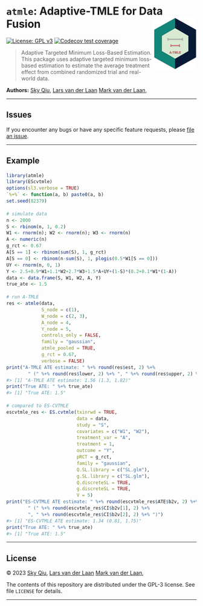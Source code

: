 
<!-- README.md is generated from README.Rmd. Please edit that file -->

# `atmle`: Adaptive-TMLE for Data Fusion <img src="man/figures/logo.png" style="float: right; height: 138px; margin-left: auto; display: block;">

<!-- badges: start -->

[![License: GPL
v3](https://img.shields.io/badge/License-GPL%20v3-blue.svg)](https://www.gnu.org/licenses/gpl-3.0)
[![Codecov test
coverage](https://codecov.io/gh/tq21/atmle/branch/main/graph/badge.svg)](https://app.codecov.io/gh/tq21/atmle?branch=main)
<!-- badges: end -->

> Adaptive Targeted Minimum Loss-Based Estimation. This package uses
> adaptive targeted minimum loss-based estimation to estimate the
> average treatment effect from combined randomized trial and real-world
> data.

**Authors:** [Sky Qiu](https://github.com/tq21), [Lars van der
Laan](https://larsvanderlaan.github.io/) [Mark van der
Laan](https://vanderlaan-lab.org/),

------------------------------------------------------------------------

## Issues

If you encounter any bugs or have any specific feature requests, please
[file an issue](https://github.com/tq21/atmle/issues).

------------------------------------------------------------------------

## Example

``` r
library(atmle)
library(EScvtmle)
options(sl3.verbose = TRUE)
`%+%` <- function(a, b) paste0(a, b)
set.seed(82379)

# simulate data
n <- 2000
S <- rbinom(n, 1, 0.2)
W1 <- rnorm(n); W2 <- rnorm(n); W3 <- rnorm(n)
A <- numeric(n)
g_rct <- 0.67
A[S == 1] <- rbinom(sum(S), 1, g_rct)
A[S == 0] <- rbinom(n-sum(S), 1, plogis(0.5*W1[S == 0]))
UY <- rnorm(n, 0, 1)
Y <- 2.5+0.9*W1+1.1*W2+2.7*W3+1.5*A+UY+(1-S)*(0.2+0.1*W1*(1-A))
data <- data.frame(S, W1, W2, A, Y)
true_ate <- 1.5

# run A-TMLE
res <- atmle(data,
             S_node = c(1),
             W_node = c(2, 3),
             A_node = 4,
             Y_node = 5,
             controls_only = FALSE,
             family = "gaussian",
             atmle_pooled = TRUE,
             g_rct = 0.67,
             verbose = FALSE)
print("A-TMLE ATE estimate: " %+% round(res$est, 2) %+% 
        " (" %+% round(res$lower, 2) %+% ", " %+% round(res$upper, 2) %+% ")")
#> [1] "A-TMLE ATE estimate: 1.56 (1.3, 1.82)"
print("True ATE: " %+% true_ate)
#> [1] "True ATE: 1.5"

# compared to ES-CVTMLE
escvtmle_res <- ES.cvtmle(txinrwd = TRUE,
                          data = data,
                          study = "S",
                          covariates = c("W1", "W2"),
                          treatment_var = "A",
                          treatment = 1,
                          outcome = "Y",
                          pRCT = g_rct,
                          family = "gaussian",
                          Q.SL.library = c("SL.glm"),
                          g.SL.library = c("SL.glm"),
                          Q.discreteSL = TRUE,
                          g.discreteSL = TRUE,
                          V = 5)
print("ES-CVTMLE ATE estimate: " %+% round(escvtmle_res$ATE$b2v, 2) %+% 
        " (" %+% round(escvtmle_res$CI$b2v[1], 2) %+% 
        ", " %+% round(escvtmle_res$CI$b2v[2], 2) %+% ")")
#> [1] "ES-CVTMLE ATE estimate: 1.34 (0.81, 1.75)"
print("True ATE: " %+% true_ate)
#> [1] "True ATE: 1.5"
```

------------------------------------------------------------------------

## License

© 2023 [Sky Qiu](https://github.com/tq21), [Lars van der
Laan](https://larsvanderlaan.github.io/) [Mark van der
Laan](https://vanderlaan-lab.org/),

The contents of this repository are distributed under the GPL-3 license.
See file `LICENSE` for details.

------------------------------------------------------------------------
